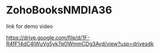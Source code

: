 # ZohoBooksNMDIA36

link for demo video

https://drive.google.com/file/d/1F-R4fF14dC4lWuVg5yk7qOWmmCDg3Ayd/view?usp=drivesdk
